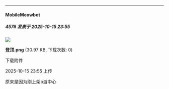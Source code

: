 ﻿
*****

####  MobileMeowbot  
##### 457#       发表于 2025-10-15 23:55

<img src="https://img.stage1st.com/forum/202510/15/235532a04rc8dcpufgffp8.png" referrerpolicy="no-referrer">

<strong>登顶.png</strong> (30.97 KB, 下载次数: 0)

下载附件

2025-10-15 23:55 上传

原来是因为刚上架b游中心

